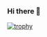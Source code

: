 ### Hi there 👋

[![trophy](https://github-profile-trophy.vercel.app/?username=ShongweSiyanda&theme=onedark&title=Commits,Repositories )](https://github.com/ryo-ma/github-profile-trophy)
